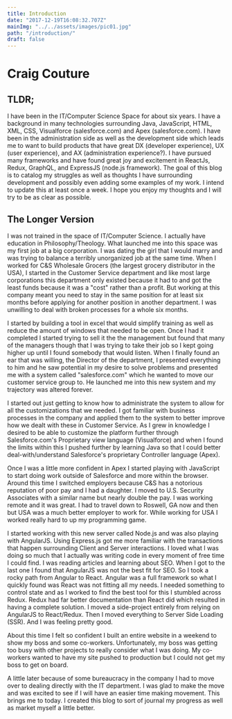 ```yaml
---
title: Introduction
date: "2017-12-19T16:08:32.707Z"
mainImg: "../../assets/images/pic01.jpg"
path: "/introduction/"
draft: false
---
```

# Craig Couture

## TLDR;

I have been in the IT/Computer Science Space for about six years.  I have a background in many technologies surrounding Java, JavaScript, HTML, XML, CSS, Visualforce (salesforce.com) and Apex (salesforce.com).  I have been in the administration side as well as the development side which leads me to want to build products that have great DX (developer experience), UX (user experience), and AX (administration experience?).  I have pursued many frameworks and have found great joy and excitement in ReactJs, Redux, GraphQL, and ExpressJS (node.js framework).  The goal of this blog is to catalog my struggles as well as thoughts I have surrounding development and possibly even adding some examples of my work.  I intend to update this at least once a week.  I hope you enjoy my thoughts and I will try to be as clear as possible.

## The Longer Version

I was not trained in the space of IT/Computer Science.  I actually have education in Philosophy/Theology.  What launched me into this space was my first job at a big corporation.  I was dating the girl that I would marry and was trying to balance a terribly unorganized job at the same time.  When I worked for C&S Wholesale Grocers (the largest grocery distributor in the USA), I started in the Customer Service department and like most large corporations this department only existed because it had to and got the least funds because it was a "cost" rather than a profit.  But working at this company meant you need to stay in the same position for at least six months before applying for another position in another department.  I was unwilling to deal with broken processes for a whole six months.

I started by building a tool in excel that would simplify training as well as reduce the amount of windows that needed to be open.  Once I had it completed I started trying to sell it the the management but found that many of the managers though that I was trying to take their job so I kept going higher up until I found somebody that would listen.  When I finally found an ear that was willing, the Director of the department, I presented everything to him and he saw potential in my desire to solve problems and presented me with a system called "salesforce.com" which he wanted to move our customer service group to.  He launched me into this new system and my trajectory was altered forever.

I started out just getting to know how to administrate the system to allow for all the customizations that we needed.  I got familiar with business processes in the company and applied them to the system to better improve how we dealt with these in Customer Service.  As I grew in knowledge I desired to be able to customize the platform further through Salesforce.com's Proprietary view language (Visualforce) and when I found the limits within this I pushed further by learning Java so that I could better deal-with/understand Salesforce's proprietary Controller language (Apex).

Once I was a little more confident in Apex I started playing with JavaScript to start doing work outside of Salesforce and more within the browser.  Around this time I switched employers because C&S has a notorious reputation of poor pay and I had a daughter.  I moved to U.S. Security Associates with a similar name but nearly double the pay.  I was working remote and it was great.  I had to travel down to Roswell, GA now and then but USA was a much better employer to work for.  While working for USA I worked really hard to up my programming game.

I started working with this new server called Node.js and was also playing with AngularJS.  Using Express.js got me more familiar with the transactions that happen surrounding Client and Server interactions.  I loved what I was doing so much that I actually was writing code in every moment of free time I could find.  I was reading articles and learning about SEO.  When I got to the last one I found that AngularJS was not the best fit for SEO.  So I took a rocky path from Angular to React.  Angular was a full framework so what I quickly found was React was not fitting all my needs.  I needed something to control state and as I worked to find the best tool for this I stumbled across Redux.  Redux had far better documentation than React did which resulted in having a complete solution.  I moved a side-project entirely from relying on AngularJS to React/Redux.  Then I moved everything to Server Side Loading (SSR).  And I was feeling pretty good.

About this time I felt so confident I built an entire website in a weekend to show my boss and some co-workers.  Unfortunately, my boss was getting too busy with other projects to really consider what I was doing.  My co-workers wanted to have my site pushed to production but I could not get my boss to get on board.

[//]: # (Add Consulting)

A little later because of some bureaucracy in the company I had to move over to dealing directly with the IT department.  I was glad to make the move and was excited to see if I will have an easier time making movement.  This brings me to today.  I created this blog to sort of journal my progress as well as market myself a little better.
